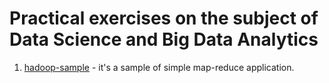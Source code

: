# Practical exercises on the subject of Data Science and Big Data Analytics

1) [hadoop-sample](https://github.com/Shipaaaa/DS-BDA/tree/develop/hadoop-sample) - it's a sample of simple map-reduce application.
